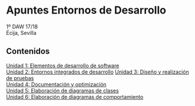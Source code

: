 # Apuntes Entornos de Desarrollo

1º DAW 17/18  
Écija, Sevilla

## Contenidos

[Unidad 1: Elementos de desarrollo de software](1.ELEMENTOS.md)  
[Unidad 2: Entornos integrados de desarrollo]() 
[Unidad 3: Diseño y realización de pruebas]()  
[Unidad 4: Documentación y optimización]()  
[Unidad 5: Elaboración de diagramas de clases]()  
[Unidad 6: Elaboración de diagramas de comportamiento]()  
